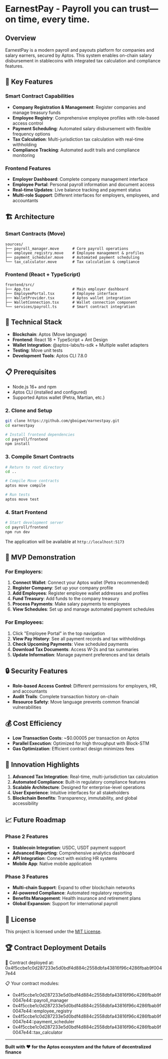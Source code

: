 # EarnestPay - Payroll you can trust—on time, every time.

## Overview

EarnestPay is a modern payroll and payouts platform for companies and salary earners, secured by Aptos. This system enables on-chain salary disbursement in stablecoins with integrated tax calculation and compliance features.

## 🚀 Key Features

### Smart Contract Capabilities
- **Company Registration & Management**: Register companies and manage treasury funds
- **Employee Registry**: Comprehensive employee profiles with role-based access control
- **Payment Scheduling**: Automated salary disbursement with flexible frequency options
- **Tax Calculation**: Multi-jurisdiction tax calculation with real-time withholding
- **Compliance Tracking**: Automated audit trails and compliance monitoring

### Frontend Features
- **Employer Dashboard**: Complete company management interface
- **Employee Portal**: Personal payroll information and document access
- **Real-time Updates**: Live balance tracking and payment status
- **Multi-role Support**: Different interfaces for employers, employees, and accountants

## 🏗️ Architecture

### Smart Contracts (Move)
```
sources/
├── payroll_manager.move      # Core payroll operations
├── employee_registry.move    # Employee management & profiles
├── payment_scheduler.move    # Automated payment scheduling
└── tax_calculator.move       # Tax calculation & compliance
```

### Frontend (React + TypeScript)
```
frontend/src/
├── App.tsx                   # Main employer dashboard
├── EmployeePortal.tsx        # Employee interface
├── WalletProvider.tsx        # Aptos wallet integration
├── WalletConnection.tsx      # Wallet connection component
└── services/payroll.ts       # Smart contract integration
```

## 🔧 Technical Stack

- **Blockchain**: Aptos (Move language)
- **Frontend**: React 18 + TypeScript + Ant Design
- **Wallet Integration**: @aptos-labs/ts-sdk + Multiple wallet adapters
- **Testing**: Move unit tests
- **Development Tools**: Aptos CLI 7.8.0

## 📋 Prerequisites

- Node.js 16+ and npm
- Aptos CLI (installed and configured)
- Supported Aptos wallet (Petra, Martian, etc.)

### 2. Clone and Setup

```bash
git clone https://github.com/gboigwe/earnestpay.git
cd earnestpay

# Install frontend dependencies
cd payroll/frontend
npm install
```

### 3. Compile Smart Contracts

```bash
# Return to root directory
cd ..

# Compile Move contracts
aptos move compile

# Run tests
aptos move test
```

### 4. Start Frontend

```bash
# Start development server
cd payroll/frontend
npm run dev
```

The application will be available at `http://localhost:5173`

## 🎯 MVP Demonstration

### For Employers:
1. **Connect Wallet**: Connect your Aptos wallet (Petra recommended)
2. **Register Company**: Set up your company profile
3. **Add Employees**: Register employee wallet addresses and profiles
4. **Fund Treasury**: Add funds to the company treasury
5. **Process Payments**: Make salary payments to employees
6. **View Schedules**: Set up and manage automated payment schedules

### For Employees:
1. Click "Employee Portal" in the top navigation
2. **View Pay History**: See all payment records and tax withholdings
3. **Check Upcoming Payments**: View scheduled payments
4. **Download Tax Documents**: Access W-2s and tax summaries
5. **Update Information**: Manage payment preferences and tax details

## 🔒 Security Features

- **Role-based Access Control**: Different permissions for employers, HR, and accountants
- **Audit Trails**: Complete transaction history on-chain
- **Resource Safety**: Move language prevents common financial vulnerabilities

## 💰 Cost Efficiency

- **Low Transaction Costs**: ~$0.00005 per transaction on Aptos
- **Parallel Execution**: Optimized for high throughput with Block-STM
- **Gas Optimization**: Efficient contract design minimizes fees

## 🌟 Innovation Highlights

1. **Advanced Tax Integration**: Real-time, multi-jurisdiction tax calculation
2. **Automated Compliance**: Built-in regulatory compliance features
3. **Scalable Architecture**: Designed for enterprise-level operations
4. **User Experience**: Intuitive interfaces for all stakeholders
5. **Blockchain Benefits**: Transparency, immutability, and global accessibility

## 📈 Future Roadmap

### Phase 2 Features
- **Stablecoin Integration**: USDC, USDT payment support
- **Advanced Reporting**: Comprehensive analytics dashboard
- **API Integration**: Connect with existing HR systems
- **Mobile App**: Native mobile application

### Phase 3 Features
- **Multi-chain Support**: Expand to other blockchain networks
- **AI-powered Compliance**: Automated regulatory reporting
- **Benefits Management**: Health insurance and retirement plans
- **Global Expansion**: Support for international payroll

## 📜 License

This project is licensed under the [MIT License](./LICENSE). 

## 🏆 Contract Deployment Details

📝 Contract deployed at: 0x4f5ccbe1c0d287233e5d0bdf4d884c2558dbfa43816f96c4286fbab9f0047e44

📋 Your contract modules:
  - 0x4f5ccbe1c0d287233e5d0bdf4d884c2558dbfa43816f96c4286fbab9f0047e44::payroll_manager
  - 0x4f5ccbe1c0d287233e5d0bdf4d884c2558dbfa43816f96c4286fbab9f0047e44::employee_registry
  - 0x4f5ccbe1c0d287233e5d0bdf4d884c2558dbfa43816f96c4286fbab9f0047e44::payment_scheduler
  - 0x4f5ccbe1c0d287233e5d0bdf4d884c2558dbfa43816f96c4286fbab9f0047e44::tax_calculator
---

**Built with ❤️ for the Aptos ecosystem and the future of decentralized finance**
